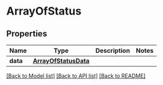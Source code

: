 # ArrayOfStatus

## Properties
Name | Type | Description | Notes
------------ | ------------- | ------------- | -------------
**data** | [**ArrayOfStatusData**](ArrayOfStatusData.md) |  | 

[[Back to Model list]](../README.md#documentation-for-models) [[Back to API list]](../README.md#documentation-for-api-endpoints) [[Back to README]](../README.md)


